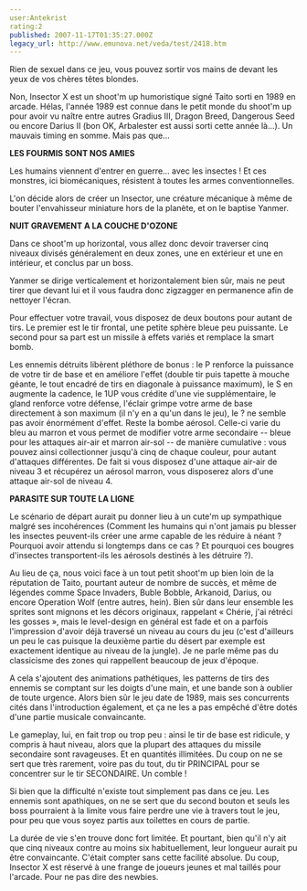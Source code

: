 ```yaml
---
user:Antekrist
rating:2
published: 2007-11-17T01:35:27.000Z
legacy_url: http://www.emunova.net/veda/test/2418.htm
---
```

Rien de sexuel dans ce jeu, vous pouvez sortir vos mains de devant les yeux de vos chères têtes blondes.  

Non, Insector X est un shoot'm up humoristique signé Taito sorti en 1989 en arcade. Hélas, l'année 1989 est connue dans le petit monde du shoot'm up pour avoir vu naître entre autres Gradius III, Dragon Breed, Dangerous Seed ou encore Darius II (bon OK, Arbalester est aussi sorti cette année là...). Un mauvais timing en somme. Mais pas que...  

  

**LES FOURMIS SONT NOS AMIES**  

Les humains viennent d'entrer en guerre... avec les insectes ! Et ces monstres, ici biomécaniques, résistent à toutes les armes conventionnelles.  

L'on décide alors de créer un Insector, une créature mécanique à même de bouter l'envahisseur miniature hors de la planète, et on le baptise Yanmer.  

  

**NUIT GRAVEMENT A LA COUCHE D'OZONE**  

Dans ce shoot'm up horizontal, vous allez donc devoir traverser cinq niveaux divisés généralement en deux zones, une en extérieur et une en intérieur, et conclus par un boss.  

Yanmer se dirige verticalement et horizontalement bien sûr, mais ne peut tirer que devant lui et il vous faudra donc zigzagger en permanence afin de nettoyer l'écran.  

Pour effectuer votre travail, vous disposez de deux boutons pour autant de tirs. Le premier est le tir frontal, une petite sphère bleue peu puissante. Le second pour sa part est un missile à effets variés et remplace la smart bomb.  

Les ennemis détruits libèrent pléthore de bonus : le P renforce la puissance de votre tir de base et en améliore l'effet (double tir puis tapette à mouche géante, le tout encadré de tirs en diagonale à puissance maximum), le S en augmente la cadence, le 1UP vous crédite d'une vie supplémentaire, le gland renforce votre défense, l'éclair grimpe votre arme de base directement à son maximum (il n'y en a qu'un dans le jeu), le ? ne semble pas avoir énormément d'effet. Reste la bombe aérosol. Celle-ci varie du bleu au marron et vous permet de modifier votre arme secondaire -- bleue pour les attaques air-air et marron air-sol -- de manière cumulative : vous pouvez ainsi collectionner jusqu'à cinq de chaque couleur, pour autant d'attaques différentes. De fait si vous disposez d'une attaque air-air de niveau 3 et récupérez un aérosol marron, vous disposerez alors d'une attaque air-sol de niveau 4\.  

  

**PARASITE SUR TOUTE LA LIGNE**  

Le scénario de départ aurait pu donner lieu à un cute'm up sympathique malgré ses incohérences (Comment les humains qui n'ont jamais pu blesser les insectes peuvent-ils créer une arme capable de les réduire à néant ? Pourquoi avoir attendu si longtemps dans ce cas ? Et pourquoi ces bougres d'insectes transportent-ils les aérosols destinés à les détruire ?).  

Au lieu de ça, nous voici face à un tout petit shoot'm up bien loin de la réputation de Taito, pourtant auteur de nombre de succès, et même de légendes comme Space Invaders, Buble Bobble, Arkanoid, Darius, ou encore Operation Wolf (entre autres, hein). Bien sûr dans leur ensemble les sprites sont mignons et les décors originaux, rappelant « Chérie, j'ai rétréci les gosses », mais le level-design en général est fade et on a parfois l'impression d'avoir déjà traversé un niveau au cours du jeu (c'est d'ailleurs un peu le cas puisque la deuxième partie du désert par exemple est exactement identique au niveau de la jungle). Je ne parle même pas du classicisme des zones qui rappellent beaucoup de jeux d'époque.  

A cela s'ajoutent des animations pathétiques, les patterns de tirs des ennemis se comptant sur les doigts d'une main, et une bande son à oublier de toute urgence. Alors bien sûr le jeu date de 1989, mais ses concurrents cités dans l'introduction également, et ça ne les a pas empêché d'être dotés d'une partie musicale convaincante.  

Le gameplay, lui, en fait trop ou trop peu : ainsi le tir de base est ridicule, y compris à haut niveau, alors que la plupart des attaques du missile secondaire sont ravageuses. Et en quantités illimitées. Du coup on ne se sert que très rarement, voire pas du tout, du tir PRINCIPAL pour se concentrer sur le tir SECONDAIRE. Un comble !  

Si bien que la difficulté n'existe tout simplement pas dans ce jeu. Les ennemis sont apathiques, on ne se sert que du second bouton et seuls les boss pourraient à la limite vous faire perdre une vie à travers tout le jeu, pour peu que vous soyez partis aux toilettes en cours de partie.  

La durée de vie s'en trouve donc fort limitée. Et pourtant, bien qu'il n'y ait que cinq niveaux contre au moins six habituellement, leur longueur aurait pu être convaincante. C'était compter sans cette facilité absolue. Du coup, Insector X est réservé à une frange de joueurs jeunes et mal taillés pour l'arcade. Pour ne pas dire des newbies.